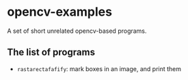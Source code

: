 # opencv-examples

A set of short unrelated opencv-based programs.

## The list of programs

* `rastarectafafify`: mark boxes in an image, and print them
